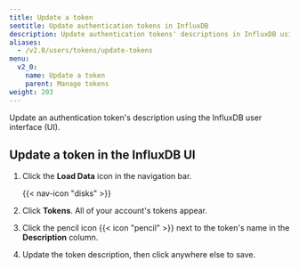 ```yaml
---
title: Update a token
seotitle: Update authentication tokens in InfluxDB
description: Update authentication tokens' descriptions in InfluxDB using the InfluxDB UI
aliases:
  - /v2.0/users/tokens/update-tokens
menu:
  v2_0:
    name: Update a token
    parent: Manage tokens
weight: 203
---
```


Update an authentication token's description using the InfluxDB user interface (UI).

## Update a token in the InfluxDB UI

1. Click the **Load Data** icon in the navigation bar.

    {{< nav-icon "disks" >}}

2. Click **Tokens**. All of your account's tokens appear.
3. Click the pencil icon {{< icon "pencil" >}} next to the token's name in the **Description** column.
4. Update the token description, then click anywhere else to save.

